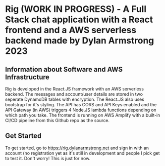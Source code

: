 # Rig (WORK IN PROGRESS) - A Full Stack chat application with a React frontend and a AWS serverless backend made by Dylan Armstrong 2023

## Information about Software and AWS Infrastructure

Rig is developed in the React.JS framework with an AWS serverless backend. The messages and account/user details are stored in two seperate DynamoDB tables with encryption. The React.JS also uses bootstrap for it's styling. The API has CORS and API Keys enabled and the API Gateway (in AWS) triggers 4 Node.JS lambda functions depending on which path you take. The frontend is running on AWS Amplify with a built-in CI/CD pipeline from this Github repo as the source.

## Get Started

To get started, go to https://rig.dylanarmstrong.net and sign in with an account (no registration yet as it's still in development and people I pick get to test it. Don't worry! This is just for now.

